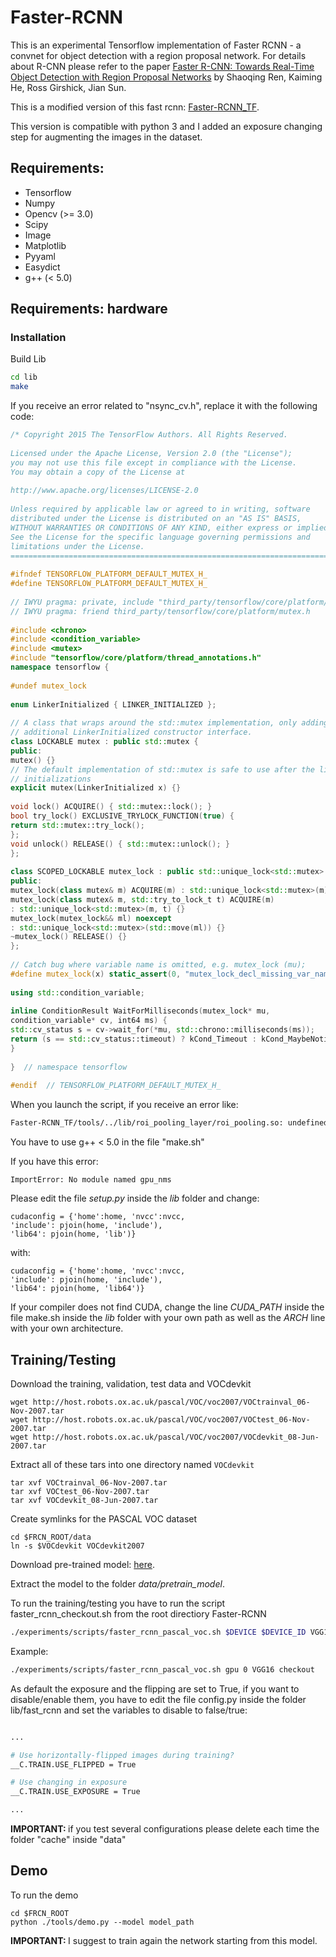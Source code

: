 # Faster-RCNN

This is an experimental Tensorflow implementation of Faster RCNN - a convnet for object detection with a region proposal network.
For details about R-CNN please refer to the paper [Faster R-CNN: Towards Real-Time Object Detection with Region Proposal Networks](http://arxiv.org/pdf/1506.01497v3.pdf) by Shaoqing Ren, Kaiming He, Ross Girshick, Jian Sun.

This is a modified version of this fast rcnn: <a href="https://github.com/smallcorgi/Faster-RCNN_TF" target="_blank">Faster-RCNN_TF</a>.

This version is compatible with python 3 and I added an exposure changing step for augmenting the images in the dataset.


## Requirements:

* Tensorflow
* Numpy
* Opencv (>= 3.0)
* Scipy
* Image
* Matplotlib
* Pyyaml
* Easydict
* g++ (< 5.0)

## Requirements: hardware

### Installation

Build Lib
```bash
cd lib
make
```

If you receive an error related to "nsync_cv.h", replace it with the following code:

```c++
/* Copyright 2015 The TensorFlow Authors. All Rights Reserved.
  
Licensed under the Apache License, Version 2.0 (the "License");
you may not use this file except in compliance with the License.
You may obtain a copy of the License at
  
http://www.apache.org/licenses/LICENSE-2.0
  
Unless required by applicable law or agreed to in writing, software
distributed under the License is distributed on an "AS IS" BASIS,
WITHOUT WARRANTIES OR CONDITIONS OF ANY KIND, either express or implied.
See the License for the specific language governing permissions and
limitations under the License.
==============================================================================*/
  
#ifndef TENSORFLOW_PLATFORM_DEFAULT_MUTEX_H_
#define TENSORFLOW_PLATFORM_DEFAULT_MUTEX_H_
  
// IWYU pragma: private, include "third_party/tensorflow/core/platform/mutex.h"
// IWYU pragma: friend third_party/tensorflow/core/platform/mutex.h
  
#include <chrono>
#include <condition_variable>
#include <mutex>
#include "tensorflow/core/platform/thread_annotations.h"
namespace tensorflow {
  
#undef mutex_lock
  
enum LinkerInitialized { LINKER_INITIALIZED };
  
// A class that wraps around the std::mutex implementation, only adding an
// additional LinkerInitialized constructor interface.
class LOCKABLE mutex : public std::mutex {
public:
mutex() {}
// The default implementation of std::mutex is safe to use after the linker
// initializations
explicit mutex(LinkerInitialized x) {}
  
void lock() ACQUIRE() { std::mutex::lock(); }
bool try_lock() EXCLUSIVE_TRYLOCK_FUNCTION(true) {
return std::mutex::try_lock();
};
void unlock() RELEASE() { std::mutex::unlock(); }
};
  
class SCOPED_LOCKABLE mutex_lock : public std::unique_lock<std::mutex> {
public:
mutex_lock(class mutex& m) ACQUIRE(m) : std::unique_lock<std::mutex>(m) {}
mutex_lock(class mutex& m, std::try_to_lock_t t) ACQUIRE(m)
: std::unique_lock<std::mutex>(m, t) {}
mutex_lock(mutex_lock&& ml) noexcept
: std::unique_lock<std::mutex>(std::move(ml)) {}
~mutex_lock() RELEASE() {}
};
  
// Catch bug where variable name is omitted, e.g. mutex_lock (mu);
#define mutex_lock(x) static_assert(0, "mutex_lock_decl_missing_var_name");
  
using std::condition_variable;
  
inline ConditionResult WaitForMilliseconds(mutex_lock* mu,
condition_variable* cv, int64 ms) {
std::cv_status s = cv->wait_for(*mu, std::chrono::milliseconds(ms));
return (s == std::cv_status::timeout) ? kCond_Timeout : kCond_MaybeNotified;
}
  
}  // namespace tensorflow
  
#endif  // TENSORFLOW_PLATFORM_DEFAULT_MUTEX_H_
```

When you launch the script, if you receive an error like:
```bash
Faster-RCNN_TF/tools/../lib/roi_pooling_layer/roi_pooling.so: undefined symbol: _Z22ROIPoolBackwardLaucherPKffiiiiiiiS0_PfPKiRKN5Eigen9GpuDeviceE
```

You have to use g++ < 5.0 in the file "make.sh"

If you have this error:
```Shell
ImportError: No module named gpu_nms
```
Please edit the file <i>setup.py</i> inside the <i>lib</i> folder and change:
```Shell
cudaconfig = {'home':home, 'nvcc':nvcc,
'include': pjoin(home, 'include'),
'lib64': pjoin(home, 'lib')}
```
with:
```Shell
cudaconfig = {'home':home, 'nvcc':nvcc,
'include': pjoin(home, 'include'),
'lib64': pjoin(home, 'lib64')}
```

If your compiler does not find CUDA, change the line <i>CUDA_PATH</i> inside the file make.sh  inside the <i>lib</i> folder with your own path as well as the <i>ARCH</i> line with your own architecture.

## Training/Testing

Download the training, validation, test data and VOCdevkit

```Shell
wget http://host.robots.ox.ac.uk/pascal/VOC/voc2007/VOCtrainval_06-Nov-2007.tar
wget http://host.robots.ox.ac.uk/pascal/VOC/voc2007/VOCtest_06-Nov-2007.tar
wget http://host.robots.ox.ac.uk/pascal/VOC/voc2007/VOCdevkit_08-Jun-2007.tar
```

Extract all of these tars into one directory named `VOCdevkit`

```Shell
tar xvf VOCtrainval_06-Nov-2007.tar
tar xvf VOCtest_06-Nov-2007.tar
tar xvf VOCdevkit_08-Jun-2007.tar
```

Create symlinks for the PASCAL VOC dataset

```Shell
cd $FRCN_ROOT/data
ln -s $VOCdevkit VOCdevkit2007
```

Download pre-trained  model: <a href="https://drive.google.com/open?id=1tSECsv2gnwo-S-xXR7VKANoAvY11MO8p" target="_blank">here</a>.

Extract the model to the folder <i>data/pretrain_model</i>.

To run the training/testing you have to run the script faster_rcnn_checkout.sh from the root directiory Faster-RCNN
```bash
./experiments/scripts/faster_rcnn_pascal_voc.sh $DEVICE $DEVICE_ID VGG16 checkout
```
Example:
```bash
./experiments/scripts/faster_rcnn_pascal_voc.sh gpu 0 VGG16 checkout
```
As default the exposure and the flipping are set to True, if you want to disable/enable them, you have to edit the file config.py inside the folder lib/fast_rcnn and set the variables to disable to false/true:
```bash

...

# Use horizontally-flipped images during training?
__C.TRAIN.USE_FLIPPED = True

# Use changing in exposure
__C.TRAIN.USE_EXPOSURE = True

...

```

<strong>IMPORTANT: </strong> if you test several configurations please delete each time the folder "cache" inside "data"

## Demo

To run the demo
```Shell
cd $FRCN_ROOT
python ./tools/demo.py --model model_path
```

<strong>IMPORTANT: </strong> I suggest to train again the network starting from this model.
